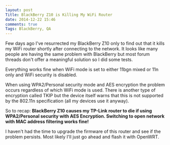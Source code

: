```yaml
---
layout: post
Title: BlackBerry Z10 is Killing My WiFi Router
date: 2014-12-22 15:46
comments: true
Tags: BlackBerry, QA
---
```


Few days ago I've resurrected my BlackBerry Z10 only to find out that it kills
my WiFi router shortly after connecting to the network.
It looks like many people are having the same problem with BlackBerry but most forum
threads don't offer a meaningful solution so I did some tests. 

Everything works fine when WiFi mode is set to either 11bgn mixed or 11n only and
WiFi security is disabled.

When using WPA2/Personal security mode and AES encryption the problem occurs
regardless of which WiFi mode is used. There is another type of encryption called TKIP
but the device itself warns that this is not supported by the 802.11n specification
(all my devices use it anyway).

So to recap:
**BlackBerry Z10 causes my TP-Link router to die if using WPA2/Personal security with
AES Encryption. Switching to open network with MAC address filtering works fine!**

I haven't had the time to upgrade the firmware of this router and see if the problem persists.
Most likely I'll just go ahead and flash it with OpenWRT.

